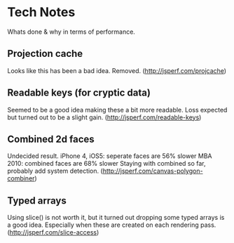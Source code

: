 # Tech Notes

Whats done & why in terms of performance.


## Projection cache

Looks like this has been a bad idea. Removed.
(http://jsperf.com/projcache)


## Readable keys (for cryptic data)

Seemed to be a good idea making these a bit more readable.
Loss expected but turned out to be a slight gain.
(http://jsperf.com/readable-keys)


## Combined 2d faces

Undecided result.
iPhone 4, iOS5: seperate faces are 56% slower
MBA 2010: combined faces are 68% slower
Staying with combined so far, probably add system detection.
(http://jsperf.com/canvas-polygon-combiner)


## Typed arrays

Using slice() is not worth it, but it turned out dropping some typed arrays is a good idea.
Especially when these are created on each rendering pass.
(http://jsperf.com/slice-access)
